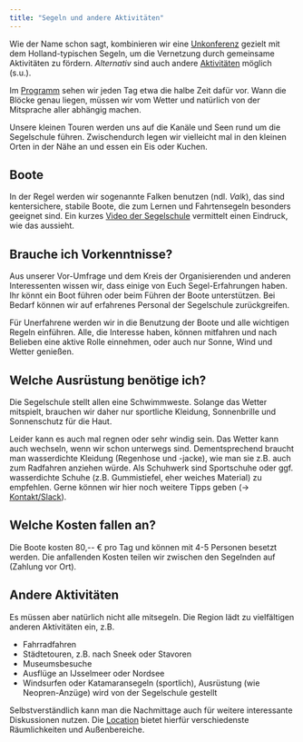 ```yaml
---
title: "Segeln und andere Aktivitäten"
---
```


Wie der Name schon sagt, kombinieren wir eine [Unkonferenz](../unkonferenz/) gezielt mit dem Holland-typischen Segeln, um die Vernetzung durch gemeinsame Aktivitäten zu fördern.
_Alternativ_ sind auch andere [Aktivitäten](#andere-aktivitäten) möglich (s.u.).

Im [Programm](../programm/) sehen wir jeden Tag etwa die halbe Zeit dafür vor.
Wann die Blöcke genau liegen, müssen wir vom Wetter und natürlich von der Mitsprache aller abhängig machen.

Unsere kleinen Touren werden uns auf die Kanäle und Seen rund um die Segelschule führen.
Zwischendurch legen wir vielleicht mal in den kleinen Orten in der Nähe an und essen ein Eis oder Kuchen.

## Boote

In der Regel werden wir sogenannte Falken benutzen (ndl. _Valk_), das sind kentersichere, stabile Boote, die zum Lernen und Fahrtensegeln besonders geeignet sind.
Ein kurzes [Video der Segelschule](https://www.youtube.com/watch?v=ksz7HmUoLCc&list=PLP_TspqtAAr82vOs5oul6WDEnbR_3f27Y&index=6) vermittelt einen Eindruck, wie das aussieht.

## Brauche ich Vorkenntnisse?

Aus unserer Vor-Umfrage und dem Kreis der Organisierenden und anderen Interessenten wissen wir, dass einige von Euch Segel-Erfahrungen haben. 
Ihr könnt ein Boot führen oder beim Führen der Boote unterstützen.
Bei Bedarf können wir auf erfahrenes Personal der Segelschule zurückgreifen.

Für Unerfahrene werden wir in die Benutzung der Boote und alle wichtigen Regeln einführen.
Alle, die Interesse haben, können mitfahren und nach Belieben eine aktive Rolle einnehmen, oder auch nur Sonne, Wind und Wetter genießen. 

## Welche Ausrüstung benötige ich?

Die Segelschule stellt allen eine Schwimmweste.
Solange das Wetter mitspielt, brauchen wir daher nur sportliche Kleidung, Sonnenbrille und Sonnenschutz für die Haut.

Leider kann es auch mal regnen oder sehr windig sein.
Das Wetter kann auch wechseln, wenn wir schon unterwegs sind.
Dementsprechend braucht man wasserdichte Kleidung (Regenhose und -jacke), wie man sie z.B. auch zum Radfahren anziehen würde.
Als Schuhwerk sind Sportschuhe oder ggf. wasserdichte Schuhe (z.B. Gummistiefel, eher weiches Material) zu empfehlen.
Gerne können wir hier noch weitere Tipps geben (-> [Kontakt/Slack](../kontakt/#slack)).


## Welche Kosten fallen an?

Die Boote kosten 80,-- € pro Tag und können mit 4-5 Personen besetzt werden.
Die anfallenden Kosten teilen wir zwischen den Segelnden auf (Zahlung vor Ort).

## Andere Aktivitäten

Es müssen aber natürlich nicht alle mitsegeln.
Die Region lädt zu vielfältigen anderen Aktivitäten ein, z.B. 

* Fahrradfahren
* Städtetouren, z.B. nach Sneek oder Stavoren 
* Museumsbesuche
* Ausflüge an IJsselmeer oder Nordsee
* Windsurfen oder Katamaransegeln (sportlich), Ausrüstung (wie Neopren-Anzüge) wird von der Segelschule gestellt

Selbstverständlich kann man die Nachmittage auch für weitere interessante Diskussionen nutzen.
Die [Location](../location/) bietet hierfür verschiedenste Räumlichkeiten und Außenbereiche.